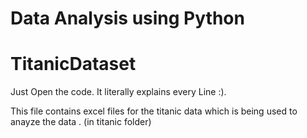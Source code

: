 # Data Analysis using Python 

# TitanicDataset 
Just Open the code. It literally explains every Line :).

This file contains excel files for the titanic data which is being used to anayze the data . 
(in titanic folder)
